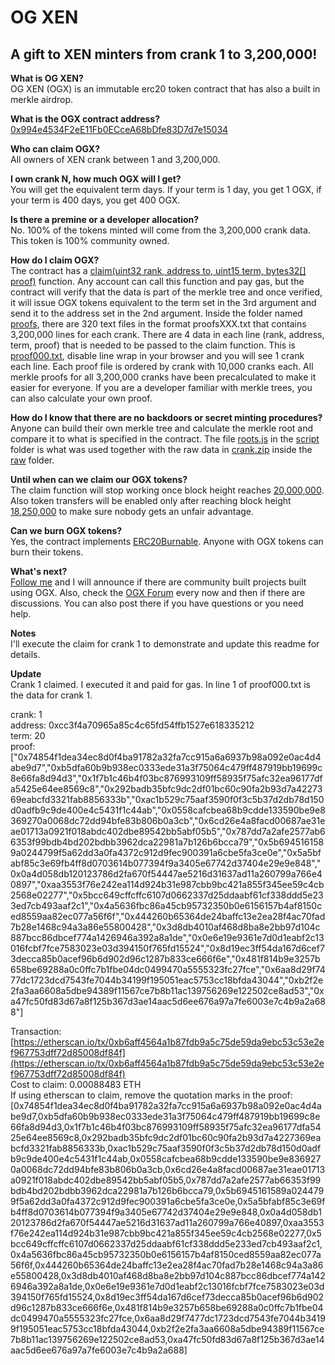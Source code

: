 # OG XEN
## A gift to XEN minters from crank 1 to 3,200,000!  

**What is OG XEN?**  
OG XEN (OGX) is an immutable erc20 token contract that has also a built in merkle airdrop.  

**What is the OGX contract address?**  
[0x994e4534F2eE11Fb0ECceA68bDfe83D7d7e15034](https://etherscan.io/address/0x994e4534f2ee11fb0eccea68bdfe83d7d7e15034)  

**Who can claim OGX?**  
All owners of XEN crank between 1 and 3,200,000.  

**I own crank N, how much OGX will I get?**  
You will get the equivalent term days. If your term is 1 day, you get 1 OGX, if your term is 400 days, you get 400 OGX.  

**Is there a premine or a developer allocation?**  
No. 100% of the tokens minted will come from the 3,200,000 crank data. This token is 100% community owned.  

**How do I claim OGX?**  
The contract has a [claim(uint32 rank, address to, uint15 term, bytes32[] proof)](https://github.com/ph4n70mr1ddl3r/ogx/blob/main/contract/ogx.sol) function. Any account can call this function and pay gas, but the contract will verify that the data is part of the merkle tree and once verified, it will issue OGX tokens equivalent to the term set in the 3rd argument and send it to the address set in the 2nd argument. Inside the folder named [proofs](https://github.com/ph4n70mr1ddl3r/ogx/tree/main/proofs), there are 320 text files in the format proofsXXX.txt that contains 3,200,000 lines for each crank. There are 4 data in each line (rank, address, term, proof) that is needed to be passed to the claim function. This is [proof000.txt](https://raw.githubusercontent.com/ph4n70mr1ddl3r/ogx/main/proofs/proofs000.txt), disable line wrap in your browser and you will see 1 crank each line. Each proof file is ordered by crank with 10,000 cranks each. All merkle proofs for all 3,200,000 cranks have been precalculated to make it easier for everyone. If you are a developer familiar with merkle trees, you can also calculate your own proof.  

**How do I know that there are no backdoors or secret minting procedures?**  
Anyone can build their own merkle tree and calculate the merkle root and compare it to what is specified in the contract. The file [roots.js](https://github.com/ph4n70mr1ddl3r/ogx/blob/main/script) in the [script](https://github.com/ph4n70mr1ddl3r/ogx/tree/main/script) folder is what was used together with the raw data in [crank.zip](https://github.com/ph4n70mr1ddl3r/ogx/tree/main/raw) inside the [raw](https://github.com/ph4n70mr1ddl3r/ogx/tree/main/raw) folder.  

**Until when can we claim our OGX tokens?**  
The claim function will stop working once block height reaches [20,000,000](https://etherscan.io/block/countdown/20000000). Also token transfers will be enabled only after reaching block height [18,250,000](https://etherscan.io/block/countdown/18250000) to make sure nobody gets an unfair advantage.  

**Can we burn OGX tokens?**  
Yes, the contract implements [ERC20Burnable](https://github.com/OpenZeppelin/openzeppelin-contracts/blob/master/contracts/token/ERC20/extensions/ERC20Burnable.sol). Anyone with OGX tokens can burn their tokens.  

**What's next?**  
[Follow me](https://twitter.com/ph4n70mr1ddl3r) and I will announce if there are community built projects built using OGX. Also, check the [OGX Forum](https://github.com/ph4n70mr1ddl3r/ogx/discussions) every now and then if there are discussions. You can also post there if you have questions or you need help.

**Notes**  
I'll execute the claim for crank 1 to demonstrate and update this readme for details.

**Update**  
Crank 1 claimed. I executed it and paid for gas.
In line 1 of proof000.txt is the data for crank 1.

crank: 1  
address: 0xcc3f4a70965a85c4c65fd54ffb1527e618335212  
term: 20  
proof: 
 ["0x74854f1dea34ec8d0f4ba91782a32fa7cc915a6a6937b98a092e0ac4d4abe9d7","0xb5dfa60b9b938ec0333ede31a3f75064c479ff487919bb19699c8e66fa8d94d3","0x1f7b1c46b4f03bc876993109ff58935f75afc32ea96177dfa5425e64ee8569c8","0x292badb35bfc9dc2df01bc60c90fa2b93d7a4227369eabcfd3321fab8856333b","0xac1b529c75aaf3590f0f3c5b37d2db78d150d0adfb9c9de400e4c5431f1c44ab","0x0558cafcbea68b9cdde133590be9e8369270a0068dc72dd94bfe83b806b0a3cb","0x6cd26e4a8facd00687ae31eae01713a0921f018abdc402dbe89542bb5abf05b5","0x787dd7a2afe2577ab66353f99bdb4bd202bdbb3962dca22981a7b126b6bcca79","0x5b6945161589a0244799f5a62dd3a0fa4372c912d9fec900391a6cbe5fa3ce0e","0x5a5bfabf85c3e69fb4ff8d0703614b077394f9a3405e67742d37404e29e9e848","0x0a4d058db120123786d2fa670f54447ae5216d31637ad11a260799a766e40897","0xaa3553f76e242ea114d924b31e987cbb9bc421a855f345ee59c4cb2568e02277","0x5bcc649cffcffc6107d0662337d25ddaabf61cf338ddd5e233ed7cb493aaf2c1","0x4a5636fbc86a45cb95732350b0e6156157b4af8150ced8559aa82ec077a56f6f","0x444260b65364de24baffc13e2ea28f4ac70fad7b28e1468c94a3a86e55800428","0x3d8db4010af468d8ba8e2bb97d104c887bcc86dbcef774a1426946a392a8a1de","0x0e6e19e9361e7d0d1eabf2c13016fcbf7fce7583023e03d394150f765fd15524","0x8d19ec3ff54da167d6cef73decca85b0acef96b6d902d96c1287b833ce666f6e","0x481f814b9e3257b658be69288a0c0ffc7b1fbe04dc0499470a5555323fc27fce","0x6aa8d29f7477dc1723dcd7543fe7044b34199f195051eac5753cc18bfda43044","0xb2f2e2fa3aa6608a5dbe94389f11567ce7b8b11ac139756269e122502ce8ad53","0xa47fc50fd83d67a8f125b367d3ae14aac5d6ee676a97a7fe6003e7c4b9a2a688"]  

Transaction:  
[https://etherscan.io/tx/0xb6aff4564a1b87fdb9a5c75de59da9ebc53c53e2ef967753dff72d85008df84f](https://etherscan.io/tx/0xb6aff4564a1b87fdb9a5c75de59da9ebc53c53e2ef967753dff72d85008df84f)  
Cost to claim: 0.00088483 ETH   
If using etherscan to claim, remove the quotation marks in the proof:  
[0x74854f1dea34ec8d0f4ba91782a32fa7cc915a6a6937b98a092e0ac4d4abe9d7,0xb5dfa60b9b938ec0333ede31a3f75064c479ff487919bb19699c8e66fa8d94d3,0x1f7b1c46b4f03bc876993109ff58935f75afc32ea96177dfa5425e64ee8569c8,0x292badb35bfc9dc2df01bc60c90fa2b93d7a4227369eabcfd3321fab8856333b,0xac1b529c75aaf3590f0f3c5b37d2db78d150d0adfb9c9de400e4c5431f1c44ab,0x0558cafcbea68b9cdde133590be9e8369270a0068dc72dd94bfe83b806b0a3cb,0x6cd26e4a8facd00687ae31eae01713a0921f018abdc402dbe89542bb5abf05b5,0x787dd7a2afe2577ab66353f99bdb4bd202bdbb3962dca22981a7b126b6bcca79,0x5b6945161589a0244799f5a62dd3a0fa4372c912d9fec900391a6cbe5fa3ce0e,0x5a5bfabf85c3e69fb4ff8d0703614b077394f9a3405e67742d37404e29e9e848,0x0a4d058db120123786d2fa670f54447ae5216d31637ad11a260799a766e40897,0xaa3553f76e242ea114d924b31e987cbb9bc421a855f345ee59c4cb2568e02277,0x5bcc649cffcffc6107d0662337d25ddaabf61cf338ddd5e233ed7cb493aaf2c1,0x4a5636fbc86a45cb95732350b0e6156157b4af8150ced8559aa82ec077a56f6f,0x444260b65364de24baffc13e2ea28f4ac70fad7b28e1468c94a3a86e55800428,0x3d8db4010af468d8ba8e2bb97d104c887bcc86dbcef774a1426946a392a8a1de,0x0e6e19e9361e7d0d1eabf2c13016fcbf7fce7583023e03d394150f765fd15524,0x8d19ec3ff54da167d6cef73decca85b0acef96b6d902d96c1287b833ce666f6e,0x481f814b9e3257b658be69288a0c0ffc7b1fbe04dc0499470a5555323fc27fce,0x6aa8d29f7477dc1723dcd7543fe7044b34199f195051eac5753cc18bfda43044,0xb2f2e2fa3aa6608a5dbe94389f11567ce7b8b11ac139756269e122502ce8ad53,0xa47fc50fd83d67a8f125b367d3ae14aac5d6ee676a97a7fe6003e7c4b9a2a688]
